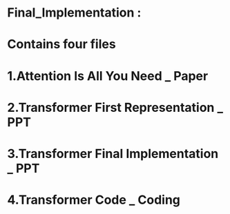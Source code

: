 # Final_Implementation :

# Contains four files  
# 1.Attention Is All You Need _ Paper
# 2.Transformer First Representation _ PPT
# 3.Transformer Final Implementation _ PPT
# 4.Transformer Code _ Coding
